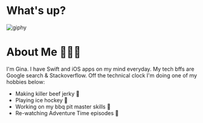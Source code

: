 # What's up? 


![giphy](https://user-images.githubusercontent.com/9616943/88987653-78f79500-d28b-11ea-92d4-d46a15eda182.gif)


# About Me 👩🏼‍🎤

I'm Gina. I have Swift and iOS apps on my mind everyday. My tech bffs are Google search & Stackoverflow. Off the technical clock I'm doing one of my hobbies below: 

- Making killer beef jerky 🤠
- Playing ice hockey 🏒
- Working on my bbq pit master skills 🥩
- Re-watching Adventure Time episodes 🌈


